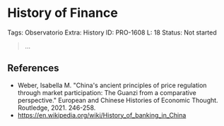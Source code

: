 # History of Finance

Tags: Observatorio
Extra: History
ID: PRO-1608
L: 18
Status: Not started

> …
> 

## References

- Weber, Isabella M. "China's ancient principles of price regulation through market participation: The Guanzi from a comparative perspective." European and Chinese Histories of Economic Thought. Routledge, 2021. 246-258.
- https://en.wikipedia.org/wiki/History_of_banking_in_China
